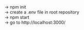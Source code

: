 -> npm init\
-> create a .env file in root repository\
-> npm start\
-> go to http://localhost:3000/
